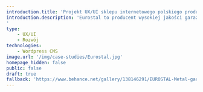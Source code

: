 ```yaml
---
introduction.title: 'Projekt UX/UI sklepu internetowego polskiego producenta garaży blaszanych'
introduction.description: 'Eurostal to producent wysokiej jakości garaży blaszanych. Naszym zadaniem było zaprojektowanie intuicyjnego interfejsu nowego sklepu wraz z rozszerzonym konfiguratorem produktu.
'
type:
    - UX/UI
    - Rozwój
technologies:
    - Wordpress CMS
image.url: '/img/case-studies/Eurostal.jpg'
homepage_hidden: false
public: false
draft: true
fallback: 'https://www.behance.net/gallery/138146291/EUROSTAL-Metal-garage-e-commerce'
---
```

